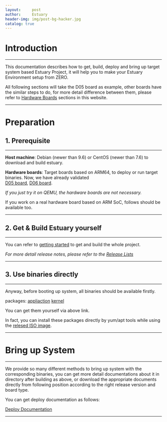```yaml
---
layout:     post
author:     Estuary
header-img: img/post-bg-hacker.jpg
catalog: true
---
```

# Introduction
---

This documentation describes how to get, build, deploy and bring up target system based Estuary Project, 
it will help you to make your Estuary Environment setup from ZERO.

All following sections will take the D05 board as example, other boards have the similar steps to do, 
for more detail difference between them, please refer to 
[Hardware Boards](https://open-estuary.github.io/Tags/#Hardware%20Boards) sections in this website.

---


# Preparation

## 1. Prerequisite
---
**Host machine**: Debian (newer than 9.6) or CentOS (newer than 7.6) to download and build estuary.

**Hardware boards**: Target boards based on ARM64, to deploy or run target binaries. 
Now, we have already validated  
[D05 board](https://open-estuary.github.io/2016/08/30/d05-board/), 
[D06 board](https://open-estuary.github.io/2018/07/25/d06-board/). 

*If you just try it on QEMU, the hardware boards are not necessary.*

If you work on a real hardware board based on ARM SoC, follows should be available too.

---

## 2. Get & Build Estuary yourself
---
You can refer to [getting started](https://open-estuary.github.io/2015/09/08/getting-started/) to get 
and build the whole project.

*For more detail release notes, please refer to the 
[Release Lists](https://open-estuary.github.io/2019/07/25/releases/)*

---

## 3. Use binaries directly
---
Anyway, before booting up system, all binaries should be available firstly.

packages:
[appliaction](ftp://117.78.41.188/estuary-repo/app/) 
[kernel](ftp://117.78.41.188/estuary-repo/kernel)

You can get them yourself via above link.

In fact, you can install these packages directly by yum/apt tools while using the 
[relesed ISO image](ftp://117.78.41.188/releases/).

---

# Bring up System
---
We provide so many different methods to bring up system with the corresponding binaries, 
you can get more detail documentations about it in directory after building as above, 
or download the appropriate documents directly from following position according to the right 
release version and board type. 

You can get deploy documentation as follows:

[Deploy Documentation](https://github.com/open-estuary/estuary/blob/master/doc/Deploy_Manual.4All.md)

---
